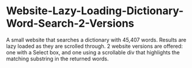 # Website-Lazy-Loading-Dictionary-Word-Search-2-Versions
A small website that searches a dictionary with 45,407 words. Results are lazy loaded as they are scrolled through. 2 website versions are offered: one with a Select box, and one using a scrollable div that highlights the matching substring in the returned words.
